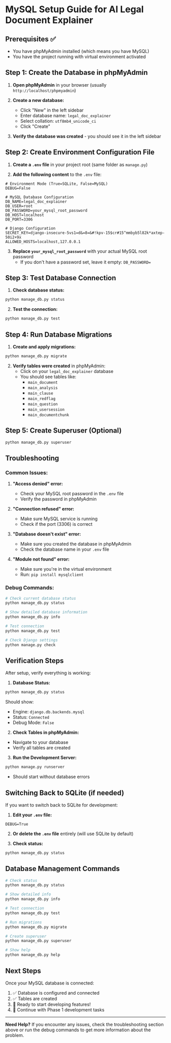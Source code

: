 # MySQL Setup Guide for AI Legal Document Explainer

## Prerequisites ✅
- You have phpMyAdmin installed (which means you have MySQL)
- You have the project running with virtual environment activated

## Step 1: Create the Database in phpMyAdmin

1. **Open phpMyAdmin** in your browser (usually `http://localhost/phpmyadmin`)

2. **Create a new database:**
   - Click "New" in the left sidebar
   - Enter database name: `legal_doc_explainer`
   - Select collation: `utf8mb4_unicode_ci`
   - Click "Create"

3. **Verify the database was created** - you should see it in the left sidebar

## Step 2: Create Environment Configuration File

1. **Create a `.env` file** in your project root (same folder as `manage.py`)

2. **Add the following content** to the `.env` file:

```env
# Environment Mode (True=SQLite, False=MySQL)
DEBUG=False

# MySQL Database Configuration
DB_NAME=legal_doc_explainer
DB_USER=root
DB_PASSWORD=your_mysql_root_password
DB_HOST=localhost
DB_PORT=3306

# Django Configuration
SECRET_KEY=django-insecure-5vs1=d&=8=&#!kpv-15$cr#15^mmbyb5l82k*axtep-50i2+9x
ALLOWED_HOSTS=localhost,127.0.0.1
```

3. **Replace `your_mysql_root_password`** with your actual MySQL root password
   - If you don't have a password set, leave it empty: `DB_PASSWORD=`

## Step 3: Test Database Connection

1. **Check database status:**
```bash
python manage_db.py status
```

2. **Test the connection:**
```bash
python manage_db.py test
```

## Step 4: Run Database Migrations

1. **Create and apply migrations:**
```bash
python manage_db.py migrate
```

2. **Verify tables were created** in phpMyAdmin:
   - Click on your `legal_doc_explainer` database
   - You should see tables like:
     - `main_document`
     - `main_analysis`
     - `main_clause`
     - `main_redflag`
     - `main_question`
     - `main_usersession`
     - `main_documentchunk`

## Step 5: Create Superuser (Optional)

```bash
python manage_db.py superuser
```

## Troubleshooting

### Common Issues:

1. **"Access denied" error:**
   - Check your MySQL root password in the `.env` file
   - Verify the password in phpMyAdmin

2. **"Connection refused" error:**
   - Make sure MySQL service is running
   - Check if the port (3306) is correct

3. **"Database doesn't exist" error:**
   - Make sure you created the database in phpMyAdmin
   - Check the database name in your `.env` file

4. **"Module not found" error:**
   - Make sure you're in the virtual environment
   - Run: `pip install mysqlclient`

### Debug Commands:

```bash
# Check current database status
python manage_db.py status

# Show detailed database information
python manage_db.py info

# Test connection
python manage_db.py test

# Check Django settings
python manage.py check
```

## Verification Steps

After setup, verify everything is working:

1. **Database Status:**
```bash
python manage_db.py status
```
Should show:
- Engine: `django.db.backends.mysql`
- Status: `Connected`
- Debug Mode: `False`

2. **Check Tables in phpMyAdmin:**
- Navigate to your database
- Verify all tables are created

3. **Run the Development Server:**
```bash
python manage.py runserver
```
- Should start without database errors

## Switching Back to SQLite (if needed)

If you want to switch back to SQLite for development:

1. **Edit your `.env` file:**
```env
DEBUG=True
```

2. **Or delete the `.env` file** entirely (will use SQLite by default)

3. **Check status:**
```bash
python manage_db.py status
```

## Database Management Commands

```bash
# Check status
python manage_db.py status

# Show detailed info
python manage_db.py info

# Test connection
python manage_db.py test

# Run migrations
python manage_db.py migrate

# Create superuser
python manage_db.py superuser

# Show help
python manage_db.py help
```

## Next Steps

Once your MySQL database is connected:

1. ✅ Database is configured and connected
2. ✅ Tables are created
3. 🚀 Ready to start developing features!
4. 📝 Continue with Phase 1 development tasks

---

**Need Help?** If you encounter any issues, check the troubleshooting section above or run the debug commands to get more information about the problem.
